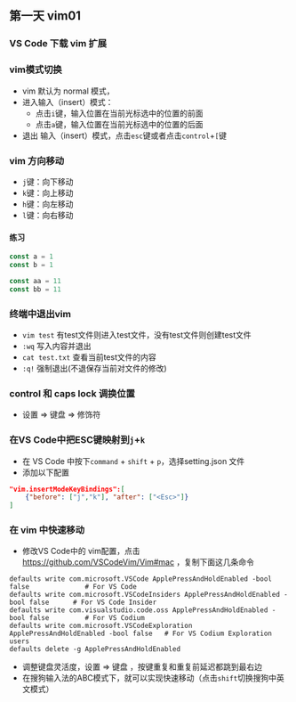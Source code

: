 ## 第一天 vim01

###  VS Code 下载 vim 扩展

### vim模式切换 

* vim 默认为 normal 模式，
* 进入输入（insert）模式： 
    * 点击`i`键，输入位置在当前光标选中的位置的前面
    * 点击`a`键，输入位置在当前光标选中的位置的后面
* 退出 输入（insert）模式，点击`esc`键或者点击`control`+`[`键

### vim 方向移动

* `j`键：向下移动
* `k`键：向上移动
* `h`键：向左移动
* `l`键：向右移动  

#### 练习
```js
const a = 1 
const b = 1
```

```js
const aa = 11
const bb = 11
```

### 终端中退出vim

* `vim test` 有test文件则进入test文件，没有test文件则创建test文件
* `:wq` 写入内容并退出
* `cat test.txt` 查看当前test文件的内容
* `:q!` 强制退出(不退保存当前对文件的修改)

### control 和 caps lock 调换位置

* 设置 => 键盘 => 修饰符

### 在VS Code中把ESC键映射到`j`+`k`

* 在 VS Code 中按下`command` + `shift` + `p`，选择setting.json 文件
* 添加以下配置
```json
"vim.insertModeKeyBindings":[
    {"before": ["j","k"], "after": ["<Esc>"]}
]
```

###  在 vim 中快速移动


* 修改VS Code中的 vim配置，点击 https://github.com/VSCodeVim/Vim#mac ，复制下面这几条命令
```shell
defaults write com.microsoft.VSCode ApplePressAndHoldEnabled -bool false              # For VS Code
defaults write com.microsoft.VSCodeInsiders ApplePressAndHoldEnabled -bool false      # For VS Code Insider
defaults write com.visualstudio.code.oss ApplePressAndHoldEnabled -bool false         # For VS Codium
defaults write com.microsoft.VSCodeExploration ApplePressAndHoldEnabled -bool false   # For VS Codium Exploration users
defaults delete -g ApplePressAndHoldEnabled              
```
* 调整键盘灵活度，设置 => 键盘 ，按键重复和重复前延迟都跳到最右边
* 在搜狗输入法的ABC模式下，就可以实现快速移动（点击`shift`切换搜狗中英文模式） 